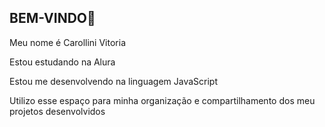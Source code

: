 ## BEM-VINDO👋

Meu nome é Carollini Vitoria

Estou estudando na Alura

Estou me desenvolvendo na linguagem JavaScript

Utilizo esse espaço para minha organização e compartilhamento dos meu projetos desenvolvidos
